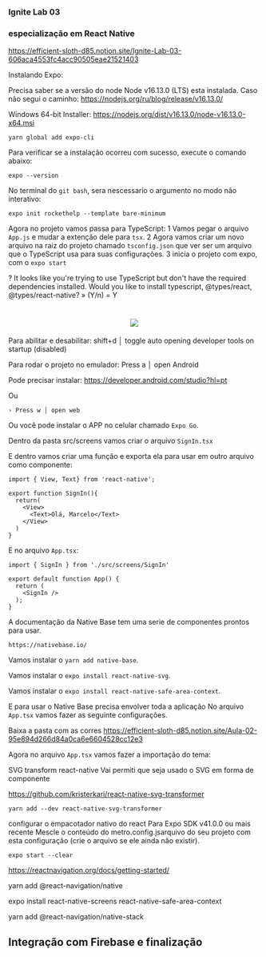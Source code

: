 ### Ignite Lab 03
### especialização em React Native


https://efficient-sloth-d85.notion.site/Ignite-Lab-03-606aca4553fc4acc90505eae21521403

Instalando Expo:

Precisa saber se a versão do node Node v16.13.0 (LTS) esta instalada.
Caso não segui o caminho:
https://nodejs.org/ru/blog/release/v16.13.0/

Windows 64-bit Installer: https://nodejs.org/dist/v16.13.0/node-v16.13.0-x64.msi


`yarn global add expo-cli`

Para verificar se a instalação ocorreu com sucesso, execute o comando abaixo:

`expo --version`

No terminal do `git bash`, sera nescessario o argumento no modo não interativo:

`expo init rockethelp --template bare-minimum`

Agora no projeto vamos passa para TypeScript:
1 Vamos pegar o arquivo `App.js` e mudar a extenção dele para `tsx`.
2 Agora vamos criar um novo arquivo na raiz do projeto chamado `tsconfig.json` que ver ser um arquivo que o TypeScript usa para suas configurações.
3 inicia o projeto com expo, com o `expo start`

? It looks like you're trying to use TypeScript but don't have the required dependencies installed. Would you like to install typescript, @types/react,
@types/react-native? » (Y/n) = Y

<h1 align="center">
    <img src="./img/img000.png" />
</h1>
Para abilitar e desabilitar:
shift+d │ toggle auto opening developer tools on startup (disabled)

Para rodar o projeto no emulador:
Press a │ open Android

Pode precisar instalar:
https://developer.android.com/studio?hl=pt

Ou 

`› Press w │ open web`

Ou você pode instalar o APP no celular chamado `Expo Go`.

Dentro da pasta src/screens vamos criar o arquivo `SignIn.tsx`

E dentro vamos criar uma função e exporta ela para usar em outro arquivo como componente:

```
import { View, Text} from 'react-native';

export function SignIn(){
  return(
    <View>
      <Text>Olá, Marcelo</Text>
    </View>
  )
}
```

E no arquivo `App.tsx`:

```
import { SignIn } from './src/screens/SignIn'

export default function App() {
  return (
    <SignIn />
  );
}
```
A documentação da Native Base tem uma serie de componentes prontos para usar.

`https://nativebase.io/`

Vamos instalar o `yarn add native-base`.

Vamos instalar o `expo install react-native-svg`.

Vamos instalar o `expo install react-native-safe-area-context`.

E para usar o Native Base precisa envolver toda a aplicação
No arquivo `App.tsx` vamos fazer as seguinte configurações.

Baixa a pasta com as corres
https://efficient-sloth-d85.notion.site/Aula-02-95e894d266d84a0ca6e6604528cc12e3

Agora no arquivo `App.tsx` vamos fazer a importação do tema:

SVG transform react-native
Vai permiti que seja usado o SVG em forma de componente

https://github.com/kristerkari/react-native-svg-transformer

`yarn add --dev react-native-svg-transformer`

configurar o empacotador nativo do react
Para Expo SDK v41.0.0 ou mais recente
Mescle o conteúdo do metro.config.jsarquivo do seu projeto com esta configuração (crie o arquivo se ele ainda não existir).

`expo start --clear`

https://reactnavigation.org/docs/getting-started/

yarn add @react-navigation/native

expo install react-native-screens react-native-safe-area-context

yarn add @react-navigation/native-stack

## Integração com Firebase e finalização
